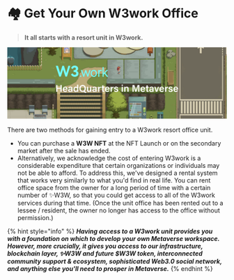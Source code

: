# 🏘 Get Your Own W3work Office

> **It all starts with a resort unit in W3work.**

![](<../.gitbook/assets/image (13) (1).png>)

There are two methods for gaining entry to a W3work resort office unit.&#x20;

* You can purchase a **W3W NFT** at the NFT Launch or on the secondary market after the sale has ended.&#x20;
* Alternatively, we acknowledge the cost of entering W3work is a considerable expenditure that certain organizations or individuals may not be able to afford. To address this, we've designed a rental system that works very similarly to what you'd find in real life. You can rent office space from the owner for a long period of time with a certain number of ✨W3W, so that you could get access to all of the W3work services during that time. (Once the unit office has been rented out to a lessee / resident, the owner no longer has access to the office without permission.)



{% hint style="info" %}
_**Having access to a W3work unit provides you with a foundation on which to develop your own Metaverse workspace. However, more crucially, it gives you access to our infrastructure, blockchain layer, ✨W3W and future $W3W token, interconnected community support & ecosystem, sophisticated Web3.0 social network, and anything else you'll need to prosper in Metaverse.**_
{% endhint %}
